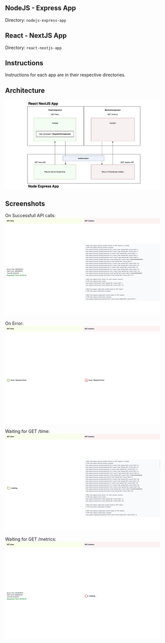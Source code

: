 ## NodeJS - Express App

Directory: `nodejs-express-app`

## React - NextJS App

Directory: `react-nextjs-app`

## Instructions

Instructions for each app are in their respective directories.

## Architecture

![Architecture](./screenshots/architecture.png)

## Screenshots

On Successfull API calls:
![Success](./screenshots/success.png)

On Error:
![Error](./screenshots/error.png)

Waiting for GET /time:
![Loading Time](./screenshots/loading-time.png)

Waiting for GET /metrics:
![Loading Metrics](./screenshots/loading-metrics.png)
